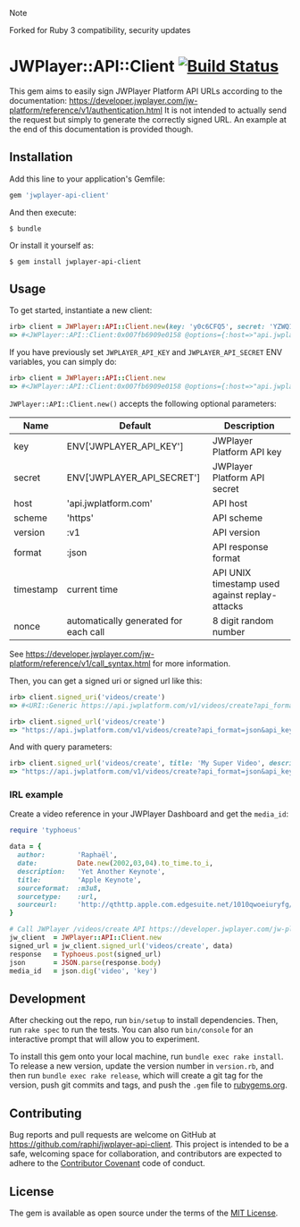 > [!NOTE]
> Forked for Ruby 3 compatibility, security updates

# JWPlayer::API::Client [![Build Status](https://travis-ci.org/raphi/jwplayer-api-client.svg?branch=master)](https://travis-ci.org/raphi/jwplayer-api-client)

This gem aims to easily sign JWPlayer Platform API URLs according to the documentation: https://developer.jwplayer.com/jw-platform/reference/v1/authentication.html
It is not intended to actually send the request but simply to generate the correctly signed URL. An example at the end of this documentation is provided though.

## Installation

Add this line to your application's Gemfile:

```ruby
gem 'jwplayer-api-client'
```

And then execute:

    $ bundle

Or install it yourself as:

    $ gem install jwplayer-api-client

## Usage

To get started, instantiate a new client:

```ruby
irb> client = JWPlayer::API::Client.new(key: 'y0c6CFQ5', secret: 'YZWQ1SfmpFYEfW9kiR1QerRF')
=> #<JWPlayer::API::Client:0x007fb6909e0158 @options={:host=>"api.jwplatform.com", :scheme=>"https", :version=>:v1, :key=>"y0c6CFQ5", :secret=>"YZWQ1SfmpFYEfW9kiR1QerRF", :format=>:json}>
```

If you have previously set `JWPLAYER_API_KEY` and `JWPLAYER_API_SECRET` ENV variables, you can simply do:
 
```ruby
irb> client = JWPlayer::API::Client.new
=> #<JWPlayer::API::Client:0x007fb6909e0158 @options={:host=>"api.jwplatform.com", :scheme=>"https", :version=>:v1, :key=>"y0c6CFQ5", :secret=>"YZWQ1SfmpFYEfW9kiR1QerRF", :format=>:json}>
```

`JWPlayer::API::Client.new()` accepts the following optional parameters:

| Name      | Default                               | Description |
|-----------|---------------------------------------|-------------| 
| key       | ENV['JWPLAYER_API_KEY']               | JWPlayer Platform API key
| secret    | ENV['JWPLAYER_API_SECRET']            | JWPlayer Platform API secret
| host      | 'api.jwplatform.com'                  | API host
| scheme    | 'https'                               | API scheme
| version   | :v1                                   | API version
| format    | :json                                 | API response format
| timestamp | current time                          | API UNIX timestamp used against replay-attacks
| nonce     | automatically generated for each call | 8 digit random number
See https://developer.jwplayer.com/jw-platform/reference/v1/call_syntax.html for more information.

Then, you can get a signed uri or signed url like this:

```ruby
irb> client.signed_uri('videos/create')
=> #<URI::Generic https://api.jwplatform.com/v1/videos/create?api_format=json&api_key=y0c6CFQ5&api_nonce=36581160&api_signature=95c92965a690119b086e40e37c2bb9d9ef6d3781&api_timestamp=1462808317>

irb> client.signed_url('videos/create')
=> "https://api.jwplatform.com/v1/videos/create?api_format=json&api_key=y0c6CFQ5&api_nonce=36581160&api_signature=95c92965a690119b086e40e37c2bb9d9ef6d3781&api_timestamp=1462808317"
```

And with query parameters:

```ruby
irb> client.signed_url('videos/create', title: 'My Super Video', description: 'This is cool')
=> "https://api.jwplatform.com/v1/videos/create?api_format=json&api_key=y0b9GFQ3&api_nonce=36581160&api_signature=4b2e1d7c6aeda3c87e634300563159a5ba99b661&api_timestamp=1462808317&description=This%20is%20cool&title=My%20Super%20Video"
```

### IRL example

Create a video reference in your JWPlayer Dashboard and get the `media_id`:

```ruby
require 'typhoeus'

data = {
  author:        'Raphaël',
  date:          Date.new(2002,03,04).to_time.to_i,
  description:   'Yet Another Keynote',
  title:         'Apple Keynote',
  sourceformat:  :m3u8,
  sourcetype:    :url,
  sourceurl:     'http://qthttp.apple.com.edgesuite.net/1010qwoeiuryfg/sl.m3u8'
}

# Call JWPlayer /videos/create API https://developer.jwplayer.com/jw-platform/reference/v1/methods/videos/create.html
jw_client  = JWPlayer::API::Client.new
signed_url = jw_client.signed_url('videos/create', data)
response   = Typhoeus.post(signed_url)
json       = JSON.parse(response.body)
media_id   = json.dig('video', 'key')
```

## Development

After checking out the repo, run `bin/setup` to install dependencies. Then, run `rake spec` to run the tests. You can also run `bin/console` for an interactive prompt that will allow you to experiment.

To install this gem onto your local machine, run `bundle exec rake install`. To release a new version, update the version number in `version.rb`, and then run `bundle exec rake release`, which will create a git tag for the version, push git commits and tags, and push the `.gem` file to [rubygems.org](https://rubygems.org).

## Contributing

Bug reports and pull requests are welcome on GitHub at https://github.com/raphi/jwplayer-api-client. This project is intended to be a safe, welcoming space for collaboration, and contributors are expected to adhere to the [Contributor Covenant](http://contributor-covenant.org) code of conduct.


## License

The gem is available as open source under the terms of the [MIT License](http://opensource.org/licenses/MIT).

